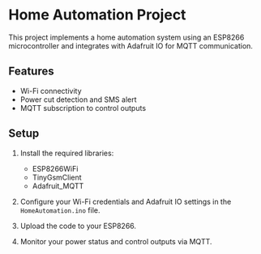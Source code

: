 # Home Automation Project

This project implements a home automation system using an ESP8266 microcontroller and integrates with Adafruit IO for MQTT communication.

## Features
- Wi-Fi connectivity
- Power cut detection and SMS alert
- MQTT subscription to control outputs

## Setup
1. Install the required libraries:
   - ESP8266WiFi
   - TinyGsmClient
   - Adafruit_MQTT

2. Configure your Wi-Fi credentials and Adafruit IO settings in the `HomeAutomation.ino` file.

3. Upload the code to your ESP8266.

4. Monitor your power status and control outputs via MQTT.
